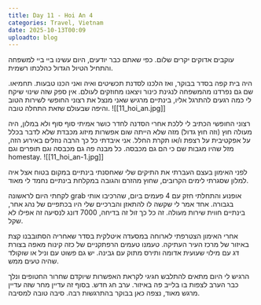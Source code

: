 ```yaml
---
title: Day 11 - Hoi An 4
categories: Travel, Vietnam
date: 2025-10-13T00:09
uploadto: blog
---
```

עוקבים אדוקים יקרים שלום. כפי שאתם כבר יודעים, היום עשינו ביי ביי למשפחה והתחיל הטיול הגדול כהלכתו רשמית.

היה בית קפה בסדר בבוקר, ואז הלכנו לסדנת תכשיטים ואיה ואני הכנו טבעות. תחמיאו. שם גם נפרדנו מהמשפחה לנגינת כינור ויצאנו מחוזקים לעולם. אין ספק שזה שינוי שיקח לי כמה רגעים להתרגל אליו, בינתיים מרגיש שאני מנצל את רצוני החופשי לשירות הטוב והיפה שבעולם שזאת התחלה טובה.
![[11_hoi_an.jpg]]

רצוני החופשי הכתיב לי ללכת אחרי הסדנה לחדר כושר אמיתי סוף סוף ולא במלון, היה מעולה חוץ (וזה חוץ גדול) מזה שלא הייתה שום אפשרות מיזוג מכבדת שלא לדבר בכלל על אפקטיבית על רצפת ו/או תקרת החלל. אני איבדתי כל כך הרבה נוזלים באירוע הזה, מזל שהיו מגבות שם כי הם גם מכבסה. כל מבנה פה גם מכבסה וגם תופרים וגם homestay.
![[11_hoi_an-1.jpg]]

לפני האימון בעצם העברתי את התיקים שלי שאחסנתי בינתיים במקום בטוח אצל איה למלון שסגרתי לימים הקרובים, שחוץ מהזרם והגובה במקלחת בינתיים נחמד לי מאוד.

לקחתי היום לראשונה grab אופנוע והתחלתי חזק עם 4 פעמים ביום, שהרכיבו אותי בגבורה. אחד אמר לי שקשה לו להתאזן והברכיים שלי היו בכתפיים של נהג אחר, בינתיים חווית שירות מעולה. זה כל כך זול זה בדיחה, 7000 דונג לנסיעה זה אפילו לא שקל.

אחרי האימון הצטרפתי לארוחה במסעדה איטלקית בסדר שאחריה הסתובבנו קצת באיזור של מרכז העיר העתיקה. טעמנו טעמים הרפתקניים של כזה קינוח מאפה בצורת דג עם מילוי שעועית אדומה ותירס מתוק עם גבינה. יש גם פשוט עם וניל או שוקולד שהיה טעים ממש.

הרגיש לי היום מתאים להתלבש חגיגי לקראת האפשרות שיוקדם שחרור החטופים ונלך כבר הערב לצפות בו בלייב פה באיזור. ערב חג חדש. בסוף זה עדיין מחר שזה עדיין מרגש מאוד, נצפה כאן בבוקר בהתרגשות רבה. סיבה טובה למסיבה.